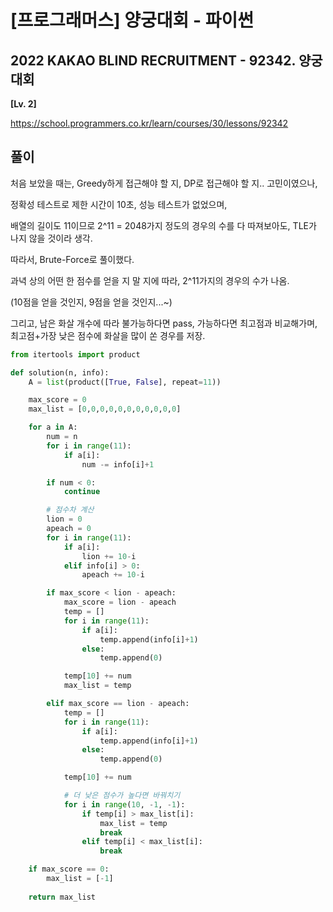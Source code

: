 # [프로그래머스] 양궁대회 - 파이썬

## 2022 KAKAO BLIND RECRUITMENT - 92342. 양궁대회

**[Lv. 2]**



https://school.programmers.co.kr/learn/courses/30/lessons/92342



## 풀이

처음 보았을 때는, Greedy하게 접근해야 할 지, DP로 접근해야 할 지.. 고민이였으나,

정확성 테스트로 제한 시간이 10초, 성능 테스트가 없었으며,

배열의 길이도 11이므로 2^11 = 2048가지 정도의 경우의 수를 다 따져보아도, TLE가 나지 않을 것이라 생각.

따라서, Brute-Force로 풀이했다.



과녁 상의 어떤 한 점수를 얻을 지 말 지에 따라, 2^11가지의 경우의 수가 나옴.

(10점을 얻을 것인지, 9점을 얻을 것인지...~)

그리고, 남은 화살 개수에 따라 불가능하다면 pass, 가능하다면 최고점과 비교해가며, 최고점+가장 낮은 점수에 화살을 많이 쏜 경우를 저장.



```python
from itertools import product

def solution(n, info):
    A = list(product([True, False], repeat=11))

    max_score = 0
    max_list = [0,0,0,0,0,0,0,0,0,0,0]

    for a in A:
        num = n
        for i in range(11):
            if a[i]:
                num -= info[i]+1

        if num < 0:
            continue

        # 점수차 계산
        lion = 0
        apeach = 0
        for i in range(11):
            if a[i]:
                lion += 10-i
            elif info[i] > 0:
                apeach += 10-i

        if max_score < lion - apeach:
            max_score = lion - apeach
            temp = []
            for i in range(11):
                if a[i]:
                    temp.append(info[i]+1)
                else:
                    temp.append(0)

            temp[10] += num
            max_list = temp

        elif max_score == lion - apeach:
            temp = []
            for i in range(11):
                if a[i]:
                    temp.append(info[i]+1)
                else:
                    temp.append(0)

            temp[10] += num

            # 더 낮은 점수가 높다면 바꿔치기
            for i in range(10, -1, -1):
                if temp[i] > max_list[i]:
                    max_list = temp
                    break
                elif temp[i] < max_list[i]:
                    break

    if max_score == 0:
        max_list = [-1]
    
    return max_list
```


